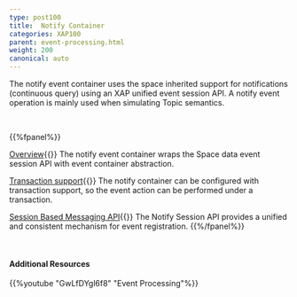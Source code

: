 ```yaml
---
type: post100
title:  Notify Container
categories: XAP100
parent: event-processing.html
weight: 200
canonical: auto
---
```




The notify event container uses the space inherited support for notifications (continuous query) using an XAP unified event session API.
A notify event operation is mainly used when simulating Topic semantics.


<br>

{{%fpanel%}}

[Overview](./notify-container.html){{<wbr>}}
The notify event container wraps the Space data event session API with event container abstraction.

[Transaction support](./polling-container-transactions.html){{<wbr>}}
The notify container can be configured with transaction support, so the event action can be performed under a transaction.


[Session Based Messaging API](./session-based-messaging-api.html){{<wbr>}}
The Notify Session API provides a unified and consistent mechanism for event registration.
{{%/fpanel%}}

<br>

#### Additional Resources

{{%youtube "GwLfDYgl6f8"  "Event Processing"%}}
